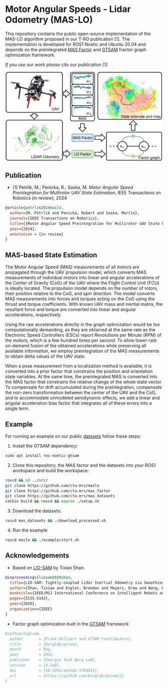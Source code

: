# Motor Angular Speeds - Lidar Odometry (MAS-LO)

This repository contains the public open-source implementation of the MAS-LO algorithm proposed in our T-RO publication [1].
The implementation is developed for ROS1 Noetic and Ubuntu 20.04 and depends on the preintegrated [MAS Factor](https://github.com/ctu-mrs/mas_factor) and [GTSAM](https://github.com/borglab/gtsam) fractor graph optimization framework.

*If you use our work please cite our publication [1].*

![](.fig/maslo_pipeline.png)

## Publication

- [1] Petrlik, M.; Penicka, R.; Saska, M. *Motor Angular Speed Preintegration for Multirotor UAV State Estimation*, IEEE Transactions on Robotics (in review), 2024
```bibtex
@article{petrlik2024maslo,
  author={M. Petrlik and Penicka, Robert and Saska, Martin}, 
  journal={IEEE Transactions on Robotics}, 
  title={{Motor Angular Speed Preintegration for Multirotor UAV State Estimation}}, 
  year={2024},
  annotation = {in review}
}
```
 
## MAS-based State Estimation

The Motor Angular Speed (MAS) measurements of all motors are propagated through the UAV propulsion model, which converts MAS measurements of individual motors into linear and angular accelerations of the Center of Gravity (CoG) of the UAV where the Flight Control Unit (FCU) is ideally located. 
The propulsion model depends on the number of rotors, their position relative to the CoG, and spin direction. 
The model converts MAS measurements into forces and torques acting on the CoG using the thrust and torque coefficients.
With known UAV mass and inertial matrix, the resultant force and torque are converted into linear and angular accelerations, respectively.

Using the raw accelerations directly in the graph optimization would be too computationally demanding, as they are obtained at the same rate as the Electronic Speed Controllers (ESCs) report Revolutions per Minute (RPM) of the motors, which is a few hundred times per second.
To allow lower-rate on-demand fusion of the obtained accelerations while preserving all available information, we employ preintegration of the MAS measurements to obtain delta values of the UAV state.

When a pose measurement from a localization method is available, it is converted into a prior factor that constrains the position and orientation state variables. 
At the same time, the preintegrated MAS is converted into the MAS factor that constrains the relative change of the whole state vector.
To compensate for drift accumulated during the preintegration, compensate the non-zero transformation between the center of the UAV and the CoG, and to accommodate unmodeled aerodynamic effects, we add a linear and angular acceleration bias factor that integrates all of these errors into a single term.

## Example 

For running an example on our public [datasets](https://github.com/ctu-mrs/mas_datasets) follow these steps:

1. Install the GTSAM dependency:
```bash
sudo apt install ros-noetic-gtsam
```
2. Clone this repository, the MAS factor and the datasets into your ROS1 workspace and build the workspace:
```bash
roscd && cd ../src/
git clone https://github.com/ctu-mrs/maslo
git clone https://github.com/ctu-mrs/mas_factor
git clone https://github.com/ctu-mrs/mas_datasets
catkin build && roscd && source ./setup.sh
```
3. Download the datasets:
```bash
roscd mas_datasets && ./download_processed.sh
```
4. Run the example:
```bash
roscd maslo && ./example/start.sh
```

## Acknowledgements

- Based on [LIO-SAM](https://github.com/TixiaoShan/LIO-SAM/tree/master) by Tixiao Shan. 
```bibtex
@inproceedings{liosam2020shan,
  title={LIO-SAM: Tightly-coupled Lidar Inertial Odometry via Smoothing and Mapping},
  author={Shan, Tixiao and Englot, Brendan and Meyers, Drew and Wang, Wei and Ratti, Carlo and Rus Daniela},
  booktitle={IEEE/RSJ International Conference on Intelligent Robots and Systems (IROS)},
  pages={5135-5142},
  year={2020},
  organization={IEEE}
}
```
- Factor graph optimization built in the [GTSAM](https://github.com/borglab/gtsam) framework
```bibtex
@software{gtsam,
  author       = {Frank Dellaert and GTSAM Contributors},
  title        = {borglab/gtsam},
  month        = May,
  year         = 2022,
  publisher    = {Georgia Tech Borg Lab},
  version      = {4.2a8},
  doi          = {10.5281/zenodo.5794541},
  url          = {https://github.com/borglab/gtsam)}}
}
```


